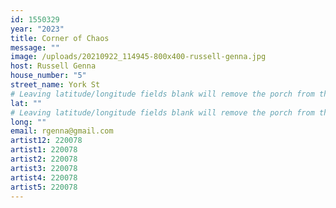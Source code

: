 ```yaml
---
id: 1550329
year: "2023"
title: Corner of Chaos
message: ""
image: /uploads/20210922_114945-800x400-russell-genna.jpg
host: Russell Genna
house_number: "5"
street_name: York St
# Leaving latitude/longitude fields blank will remove the porch from the Porchfest map.
lat: ""
# Leaving latitude/longitude fields blank will remove the porch from the Porchfest map.
long: ""
email: rgenna@gmail.com
artist12: 220078
artist1: 220078
artist2: 220078
artist3: 220078
artist4: 220078
artist5: 220078
---
```

